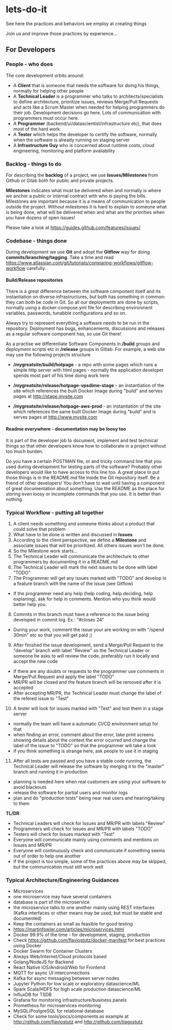 # lets-do-it
See here the practices and behaviors we employ at creating things

Join us and improve those practices by experience...

## For Developers


### People - who does

The core development orbits around:

* A **Client** that is someone that needs the software for doing his things, normally for helping other people
* A **Technical Leader** is a programmer who talks to architects/specialists to define architecture, prioritize issues, reviews Merge/Pull Requests and acts like a Scrum Master when needed for helping programmers do their job. Development decisions go here. Lots of communication with programmers must occur here.
* A **Programmer** (backend/ui/datascientist/infrastructure etc), that does most of the hard work
* A **Tester** which helps the developer to certify the software, normally when the software is already running on staging server
* A **Infrastructure Guy** who is concerned about runtime costs, cloud engineering, monitoring and platform availability


### Backlog - things to do

For describing the **backlog** of a project, we use **Issues/Milestones** from Github or Gilab both for public and private projects.

**Milestones** indicates what must be delivered when and normally is where we anchor a public or internal contract with who is paying the bills. Milestones are important because it is a means of communication to people outside the project. Without milestones it is hard to explain to someone what is being done, what will be delivered when and what are the priorities when you have dozens of open issues!

Please take a look at https://guides.github.com/features/issues/

### Codebase - things done

During development we use **Git** and adopt the **Gitflow** way for doing **commits/branching/tagging**.
Take a time and read https://www.atlassian.com/git/tutorials/comparing-workflows/gitflow-workflow carefully.

#### Build/Release repositories

There is a great difference between the software component itself and its instantiation on diverse infrastructures, but both has something in common: they can both be code in Git. So all our deployments are done by scripts, normally using a docker-compose.yml file for describing environment variables, passwords, tunabble configurations and so on.

Always try to represent everything a software needs to be run in the repository. Deployment has bugs, enhancements, discussions and releases as a regular software component has, so use Git there!

As a practise we differentiate Software Components in **/build** groups and deployment scripts etc in **/release** groups in Gitlab. For example, a web site may use the following projects structure

* **/mygreatsite/build/hotpage** - a repo with some pages which runs a simple http server with html pages - normally the application developer spends most part of his time doing work here

* **/mygreatsite/release/hotpage-vpsdime-stage** - an instantiation of the site which references the built Docker Image during "build" and serves pages at http://stage.mysite.com

* **/mygreatsite/release/hotpage-aws-prod** - an instantiation of the site which references the same built Docker Image during "build" and is serves pages at http://www.mysite.com


#### Readme everywhere - documentation may be loosy too

It is part of the developer job to document, implement and test technical things so that other developers know how to collaborate in a project without too much burden.

Do you have a certain POSTMAN file, or and tricky command line that you used during development for testing parts of the software? Probably other developers would like to have access to this line too. A great place to put those things is in the README.md file inside the Git repository itself. Be a friend of other developers! You don't have to wait until having a component of great documentation about something. Use the README as the place for storing even loosy or incomplete commands that you use. It is better than nothing.


### Typical Workflow - putting all together

1. A client needs something and someone thinks about a product that could solve that problem
2. What have to be done is written and discussed in **Issues**
3. According to the client perspective, we define a **Milestone** and associate issues that will be prioritized. All others issues won't be done.
4. So the Milestone work starts...
5. The Technical Leader will communicate the architecture to other programmers by documenting it in a README.md
6. The Technical Leader will mark the next issues to be done with label "TODO"
7. The Programmer will get any issues marked with "TODO" and develop in a feature branch with the name of the issue (see Gitflow)
  * If the programmer need any help (help coding, help deciding, help explaning), ask for help in comments. Mention who you think would better help you.
8. Commits in this branch must have a reference to the issue being developed in commit log. Ex.: "#closes 24"
  * During your work, comment the issue your are working on with "/spend 30min" etc so that you will get paid ;)
9. After finished the issue development, send a Merge/Pull Request to the "develop" branch with label "Review" so the Technical Leader or someone he asks to will review the code, preferably run it locally and accept the new code
 * If there are any doubts or requests to the programmer use comments in Merge/Pull Request and apply the label "TODO"
 * MR/PR will be closed and the feature branch will be removed after it is accepted
 * After accepting MR/PR, the Technical Leader must change the label of the refered issue to "Test"
10. A tester will look for issues marked with "Test" and test them in a stage server
  * normally the team will have a automatic CI/CD environment setup for that
  * when finding an error, comment about the error, take print screens showing details about the context the error ocurred and change the label of the issue to "TODO" so that the programmer will take a look
  * if you think something is strange here, ask people to use it in staging
11. After all tests are passed and you have a stable code running, the Technical Leader will release the software by merging it to the "master" branch and running it in production
  * planning is needed here when real customers are using your software to avoid blackouts
  * release the software for partial users and monitor logs
  * plan and do "production tests" being near real users and hearing/taking to them

**TL/DR**:
* Technical Leaders will check for Issues and MR/PR with labels "Review"
* Programmers will check for Issues and MR/PR with labels "TODO"
* Testers will check for Issues marked with "Test"
* Everyone will communicate mainly using comments and mentions on Issues and MR/PR
* Everyone will continuously check and communicate if something seems out of order to help one another
* If the project is too simple, some of the practices above may be skipped, but the communication must still work well

### Typical Architecture/Engineering Guidances

* Microservices
 * one microservice may have several containers
 * database is part of the microservice
 * the microservice talks to one another mainly using REST interfaces (Kafka interfaces or other means may be used, but must be stable and documented)
 * Keep the containers as small as feasible for good testing
 * https://martinfowler.com/articles/microservices.html
* Docker 99.9% of the time - for development, staging, production
 * Check https://github.com/flaviostutz/docker-manifest for best practices using Docker
* Docker Swarm for Container Clusters
* Always Web/Internet/Cloud protocols based
* Golang/NodeJS for Backend
* React Native iOS/Android/Web for Frontend
* MQTT for async UI interconnections
* Kafka for async messaging between server nodes
* Jupyter Python for low scale or exploratory datascience/ML
* Spark Scala/HDFS for high scale production datascience/ML
* InfluxDB for TSDB
* Grafana for monitoring infrastructure/business panels
* Prometheus for microservices monitoring
* MySQL/PostgreSQL for relational database
* Check for some tools/pocs/components as example at http://github.com/flaviostutz and http://github.com/tiagostutz
